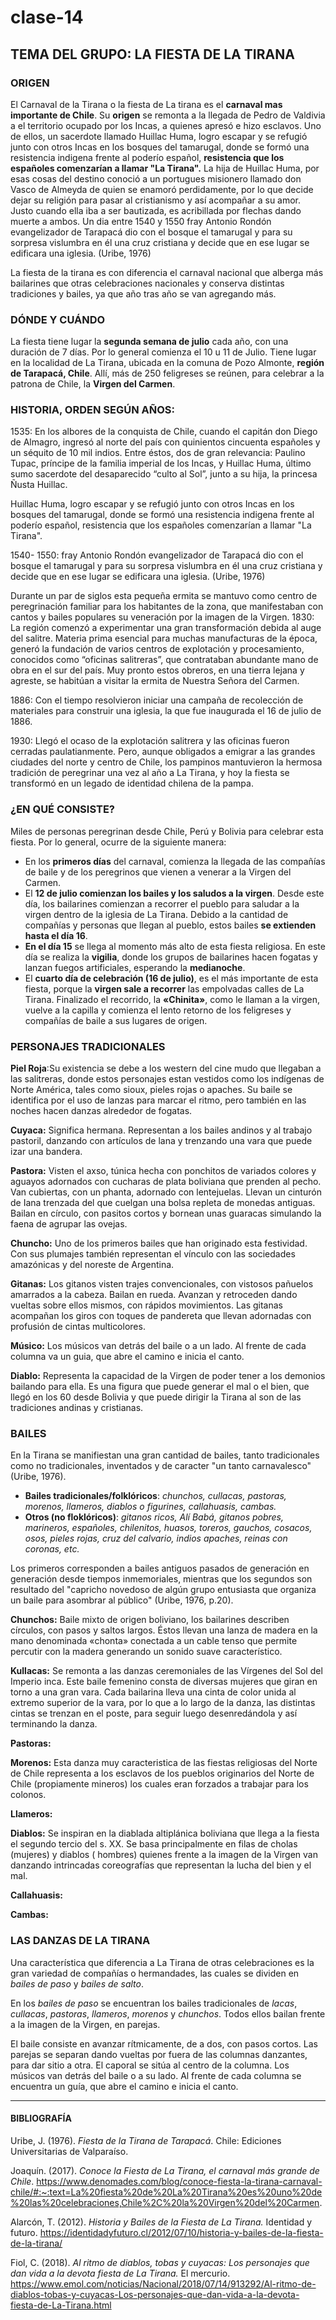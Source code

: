 # clase-14

## TEMA DEL GRUPO: LA FIESTA DE LA TIRANA

### ORIGEN

El Carnaval de la Tirana o la fiesta de La tirana es el **carnaval mas importante de Chile**. Su **origen** se remonta a la llegada de Pedro de Valdivia a el territorio ocupado por los Incas, a quienes apresó e hizo esclavos. Uno de ellos, un sacerdote llamado Huillac Huma, logro escapar y se refugió junto con otros Incas en los bosques del tamarugal, donde se formó una resistencia indigena frente al poderío español, **resistencia que los españoles comenzarían a llamar "La Tirana".** La hija de Huillac Huma, por esas cosas del destino conoció a un portugues misionero llamado don Vasco de Almeyda de quien se enamoró perdidamente, por lo que decide dejar su religión para pasar al cristianismo y así acompañar a su amor. Justo cuando ella iba a ser bautizada, es acribillada por flechas dando muerte a ambos. Un dia entre 1540 y 1550 fray Antonio Rondón evangelizador de Tarapacá  dio con el bosque el tamarugal y para su sorpresa vislumbra en él una cruz cristiana y decide que en ese lugar se edificara una iglesia. (Uribe, 1976)

La fiesta de la tirana es con diferencia el carnaval nacional que alberga más bailarines que otras celebraciones nacionales y conserva distintas tradiciones y bailes, ya que año tras año se van agregando más.  


### DÓNDE Y CUÁNDO

La fiesta tiene lugar la **segunda semana de julio** cada año, con una duración de 7 días. Por lo general comienza el 10 u 11 de Julio. Tiene lugar en la localidad de La Tirana, ubicada en la comuna de Pozo Almonte, **región de Tarapacá, Chile**. Allí, más de 250 feligreses se reúnen, para celebrar a la patrona de Chile, la **Virgen del Carmen**.


### HISTORIA, ORDEN SEGÚN AÑOS:

1535: 
En los albores de la conquista de Chile, cuando el capitán don Diego de Almagro, ingresó al norte del país con quinientos cincuenta españoles y un séquito de 10 mil indios. Entre éstos, dos de gran relevancia: Paulino Tupac, príncipe de la familia imperial de los Incas, y Huillac Huma, último sumo sacerdote del desaparecido “culto al Sol”, junto a su hija, la princesa Ñusta Huillac.

Huillac Huma, logro escapar y se refugió junto con otros Incas en los bosques del tamarugal, donde se formó una resistencia indigena frente al poderío español, resistencia que los españoles comenzarían a llamar "La Tirana". 

1540- 1550: 
fray Antonio Rondón evangelizador de Tarapacá dio con el bosque el tamarugal y para su sorpresa vislumbra en él una cruz cristiana y decide que en ese lugar se edificara una iglesia. (Uribe, 1976)

Durante un par de siglos esta pequeña ermita se mantuvo como centro de peregrinación familiar para los habitantes de la zona, que manifestaban con cantos y bailes populares su veneración por la imagen de la Virgen.
1830: 
La región comenzó a experimentar una gran transformación debida al auge del salitre. Materia prima esencial para muchas manufacturas de la época, generó la fundación de varios centros de explotación y procesamiento, conocidos como “oficinas salitreras”, que contrataban abundante mano de obra en el sur del país. Muy pronto estos obreros, en una tierra lejana y agreste, se habitúan a visitar la ermita de Nuestra Señora del Carmen.

1886:
Con el tiempo resolvieron iniciar una campaña de recolección de materiales para construir una iglesia, la que fue inaugurada el 16 de julio de 1886.

1930: 
Llegó el ocaso de la explotación salitrera y las oficinas fueron cerradas paulatianmente. Pero, aunque obligados a emigrar a las grandes ciudades del norte y centro de Chile, los pampinos mantuvieron la hermosa tradición de peregrinar una vez al año a La Tirana, y hoy la fiesta se transformó en un legado de identidad chilena de la pampa.


### ¿EN QUÉ CONSISTE?

Miles de personas peregrinan desde Chile, Perú y Bolivia para celebrar esta fiesta. Por lo general, ocurre de la siguiente manera:
- En los **primeros días** del carnaval, comienza la llegada de las compañías de baile y de los peregrinos que vienen a venerar a la Virgen del Carmen.
- El **12 de julio comienzan los bailes y los saludos a la virgen**. Desde este día, los bailarines comienzan a recorrer el pueblo para saludar a la virgen dentro de la iglesia de La Tirana. Debido a la cantidad de compañías y personas que llegan al pueblo, estos bailes **se extienden hasta el día 16**.
- **En el día 15** se llega al momento más alto de esta fiesta religiosa. En este día se realiza la **vigilia**, donde los grupos de bailarines hacen fogatas y lanzan fuegos artificiales, esperando la **medianoche**.
- El **cuarto día de celebración (16 de julio)**, es el más importante de esta fiesta, porque la **virgen sale a recorrer** las empolvadas calles de La Tirana. Finalizado el recorrido, la **«Chinita»**, como le llaman a la virgen, vuelve a la capilla y comienza el lento retorno de los feligreses y compañías de baile a sus lugares de origen.

### PERSONAJES TRADICIONALES

**Piel Roja**:Su existencia se debe a los western del cine mudo que llegaban a las salitreras, donde estos personajes estan vestidos como los indígenas de Norte América, tales como sioux, pieles rojas o apaches. Su baile se identifica por el uso de lanzas para marcar el ritmo, pero también en las noches hacen danzas alrededor de fogatas.

**Cuyaca:** Significa hermana. Representan a los bailes andinos y al trabajo pastoril, danzando con artículos de lana y trenzando una vara que puede izar una bandera.

**Pastora:** Visten el axso, túnica hecha con ponchitos de variados colores y aguayos adornados con cucharas de plata boliviana que prenden al pecho. Van cubiertas, con un phanta, adornado con lentejuelas. Llevan un cinturón de Iana trenzada del que cuelgan una bolsa repleta de monedas antiguas. Bailan en círculo, con pasitos cortos y bornean unas guaracas simulando la faena de agrupar las ovejas. 

**Chuncho:** Uno de los primeros bailes que han originado esta festividad. Con sus plumajes también representan el vínculo con las sociedades amazónicas y del noreste de Argentina. 

**Gitanas:** Los gitanos visten trajes convencionales, con vistosos pañuelos amarrados a la cabeza. Bailan en rueda. Avanzan y retroceden dando vueltas sobre ellos mismos, con rápidos movimientos. Las gitanas acompañan los giros con toques de pandereta que llevan adornadas con profusión de cintas multicolores. 

**Músico:** Los músicos van detrás del baile o a un lado. Al frente de cada columna va un guia, que abre el camino e inicia el canto.

**Diablo:** Representa la capacidad de la Virgen de poder tener a los demonios bailando para ella. Es una figura que puede generar el mal o el bien, que llegó en los 60 desde Bolivia y que puede dirigir la Tirana al son de las tradiciones andinas y cristianas.

### BAILES

En la Tirana se manifiestan una gran cantidad de bailes, tanto tradicionales como no tradicionales, inventados y de caracter "un tanto carnavalesco" (Uribe, 1976).
- **Bailes tradicionales/folklóricos**: *chunchos, cullacas, pastoras, morenos, llameros, diablos o figurines, callahuasis, cambas.*
- **Otros (no floklóricos)**: *gitanos ricos, Alí Babá, gitanos pobres, marineros, españoles, chilenitos, huasos, toreros, gauchos, cosacos, osos, pieles rojas, cruz del calvario, indios apaches, reinas con coronas, etc.*

Los primeros corresponden a bailes antiguos pasados de generación en generación desde tiempos inmemoriales, mientras que los segundos son resultado del "capricho novedoso de algún grupo entusiasta que organiza un baile para asombrar al público" (Uribe, 1976, p.20).

**Chunchos:** Baile mixto de origen boliviano, los bailarines describen círculos, con pasos y saltos largos. Éstos llevan una lanza de madera en la mano denominada «chonta» conectada a un cable tenso que permite percutir con la madera generando un sonido suave característico.

**Kullacas:** Se remonta a las danzas ceremoniales de las Vírgenes del Sol del Imperio inca. Este baile femenino consta de diversas mujeres que giran en torno a una gran vara. Cada bailarina lleva una cinta de color unida al extremo superior de la vara, por lo que a lo largo de la danza, las distintas cintas se trenzan en el poste, para seguir luego desenredándola y así terminando la danza.

**Pastoras:**

**Morenos:** Esta danza muy caracteristica de las fiestas religiosas del Norte de Chile representa a los esclavos de los pueblos originarios del Norte de Chile (propiamente mineros) los cuales eran forzados a trabajar para los colonos.

**Llameros:**

**Diablos:** Se inspiran en la diablada altiplánica boliviana que llega a la fiesta el segundo tercio del s. XX. Se basa principalmente en filas de cholas (mujeres) y diablos ( hombres) quienes frente a la imagen de la Virgen van danzando intrincadas coreografías que representan la lucha del bien y el mal. 

**Callahuasis:**

**Cambas:**

### LAS DANZAS DE LA TIRANA
Una característica que diferencia a La Tirana de otras celebraciones es la gran variedad de compañías o hermandades, las cuales se dividen en *bailes de paso* y *bailes de salto*.

En los *bailes de paso* se encuentran los bailes tradicionales de *lacas*, *cullacas*, *pastoras*, *llameros*, *morenos* y *chunchos*. Todos ellos bailan frente a la imagen de la Virgen, en parejas. 

El baile consiste en avanzar rítmicamente, de a dos, con pasos cortos. Las parejas se separan dando vueltas por fuera de las columnas danzantes, para dar sitio a otra. El caporal se sitúa al centro de la columna. Los músicos van detrás del baile o a su lado. Al frente de cada columna se encuentra un guía, que abre el camino e inicia el canto. 

- - - - - - - -

#### BIBLIOGRAFÍA

Uribe, J. (1976). *Fiesta de la Tirana de Tarapacá*. Chile: Ediciones Universitarias de Valparaíso.

Joaquín. (2017). *Conoce la Fiesta de La Tirana, el carnaval más grande de Chile*.
https://www.denomades.com/blog/conoce-fiesta-la-tirana-carnaval-chile/#:~:text=La%20fiesta%20de%20La%20Tirana%20es%20uno%20de%20las%20celebraciones,Chile%2C%20la%20Virgen%20del%20Carmen.

Alarcón, T. (2012). *Historia y Bailes de la Fiesta de La Tirana.* Identidad y futuro.
https://identidadyfuturo.cl/2012/07/10/historia-y-bailes-de-la-fiesta-de-la-tirana/

Fiol, C. (2018). *Al ritmo de diablos, tobas y cuyacas: Los personajes que dan vida a la devota fiesta de La Tirana.* El mercurio.
https://www.emol.com/noticias/Nacional/2018/07/14/913292/Al-ritmo-de-diablos-tobas-y-cuyacas-Los-personajes-que-dan-vida-a-la-devota-fiesta-de-La-Tirana.html
